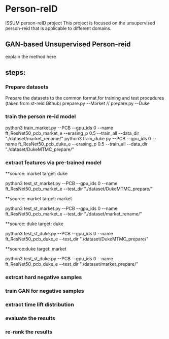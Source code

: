 # Person-reID
ISSUM person-reID project
This project is focused on the unsupervised person-reid that is applicable to different domains.
## GAN-based Unsupervised Person-reid
explain the method here


## steps:

### Prepare datasets
Prepare the datasets to the common format,for training and test procedures (taken from st-reid Github)
prepare.py --Market   //  prepare.py --Duke

### train the person re-id model
python3 train_market.py --PCB --gpu_ids 0 --name ft_ResNet50_pcb_market_e --erasing_p 0.5 --train_all --data_dir "./dataset/market_rename/"
python3 train_duke.py --PCB --gpu_ids 0 --name ft_ResNet50_pcb_duke_e --erasing_p 0.5 --train_all --data_dir "./dataset/DukeMTMC_prepare/"

### extract features via pre-trained model
**source: market        target: duke

python3 test_st_market.py --PCB --gpu_ids 0 --name ft_ResNet50_pcb_market_e --test_dir "./dataset/DukeMTMC_prepare/"

**source: market        target: market

python3 test_st_market.py --PCB --gpu_ids 0 --name ft_ResNet50_pcb_market_e --test_dir "./dataset/market_rename/"

**source: duke          target: duke

python3 test_st_duke.py --PCB --gpu_ids 0 --name ft_ResNet50_pcb_duke_e --test_dir "./dataset/DukeMTMC_prepare/"

**source:duke           target: market

python3 test_st_duke.py --PCB --gpu_ids 0 --name ft_ResNet50_pcb_duke_e --test_dir "./dataset/market_prepare/"




### extrcat hard negative samples
### train GAN for negative samples
### extract time lift distribution
### evaluate the results
### re-rank the results
